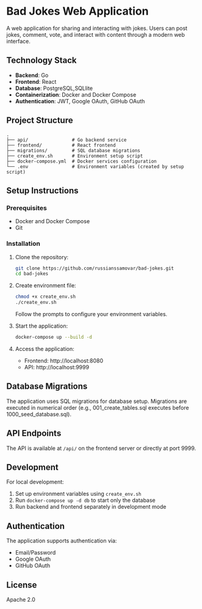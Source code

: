 # Bad Jokes Web Application

A web application for sharing and interacting with jokes. Users can post jokes, comment, vote, and interact with content through a modern web interface.

## Technology Stack

- **Backend**: Go
- **Frontend**: React
- **Database**: PostgreSQL,SQLlite
- **Containerization**: Docker and Docker Compose
- **Authentication**: JWT, Google OAuth, GitHub OAuth

## Project Structure

```
.
├── api/                # Go backend service
├── frontend/           # React frontend
├── migrations/         # SQL database migrations
├── create_env.sh       # Environment setup script
├── docker-compose.yml  # Docker services configuration
└── .env                # Environment variables (created by setup script)
```

## Setup Instructions

### Prerequisites

- Docker and Docker Compose
- Git

### Installation

1. Clone the repository:
   ```bash
   git clone https://github.com/russianssamovar/bad-jokes.git
   cd bad-jokes
   ```

2. Create environment file:
   ```bash
   chmod +x create_env.sh
   ./create_env.sh
   ```
   Follow the prompts to configure your environment variables.

3. Start the application:
   ```bash
   docker-compose up --build -d
   ```

4. Access the application:
    - Frontend: http://localhost:8080
    - API: http://localhost:9999

## Database Migrations

The application uses SQL migrations for database setup. Migrations are executed in numerical order (e.g., 001_create_tables.sql executes before 1000_seed_database.sql).

## API Endpoints

The API is available at `/api/` on the frontend server or directly at port 9999.

## Development

For local development:

1. Set up environment variables using `create_env.sh`
2. Run `docker-compose up -d db` to start only the database
3. Run backend and frontend separately in development mode

## Authentication

The application supports authentication via:
- Email/Password
- Google OAuth
- GitHub OAuth

## License

Apache 2.0
